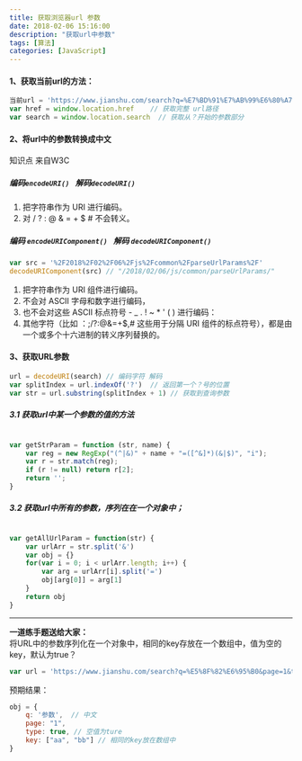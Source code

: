 ```yaml
---
title: 获取浏览器url 参数
date: 2018-02-06 15:16:00
description: "获取url中参数"
tags: [算法]
categories: [JavaScript]
---
```


#### 1、获取当前url的方法： 
```js
当前url = 'https://www.jianshu.com/search?q=%E7%BD%91%E7%AB%99%E6%80%A7%E8%83%BD%E4%BC%98%E5%8C%96&page=1&type=note'
var href = window.location.href    // 获取完整 url路径
var search = window.location.search  // 获取从？开始的参数部分

```
#### 2、将url中的参数转换成中文
 知识点 来自W3C

#####  编码`encodeURI() ` 解码`decodeURI()`
1. 把字符串作为 URI 进行编码。
2. 对 / ? : @ & = + $ #  不会转义。

##### 编码 `encodeURIComponent() `  解码 `decodeURIComponent()`
```js
var src = '%2F2018%2F02%2F06%2Fjs%2Fcommon%2FparseUrlParams%2F'
decodeURIComponent(src) // "/2018/02/06/js/common/parseUrlParams/"
```
1. 把字符串作为 URI 组件进行编码。
2. 不会对 ASCII 字母和数字进行编码，
3. 也不会对这些 ASCII 标点符号 - _ . ! ~ * ' ( ) 进行编码：
4. 其他字符（比如 ：;/?:@&=+$,# 这些用于分隔 URI 组件的标点符号），都是由一个或多个十六进制的转义序列替换的。

#### 3、获取URL参数
```js
url = decodeURI(search) // 编码字符 解码
var splitIndex = url.indexOf('?')  // 返回第一个？号的位置
var str = url.substring(splitIndex + 1) // 获取到查询参数

```
##### 3.1 获取url中某一个参数的值的方法
```js

var getStrParam = function (str, name) {
    var reg = new RegExp("(^|&)" + name + "=([^&]*)(&|$)", "i");
    var r = str.match(reg);
    if (r != null) return r[2];
    return '';
}
```
##### 3.2 获取url中所有的参数，序列在在一个对象中；
```js

var getAllUrlParam = function(str) {
    var urlArr = str.split('&')
    var obj = {}
    for(var i = 0; i < urlArr.length; i++) {
        var arg = urlArr[i].split('=')
        obj[arg[0]] = arg[1]
    }
    return obj
}
```
***
**一道练手题送给大家：**   
将URL中的参数序列化在一个对象中，相同的key存放在一个数组中，值为空的key，默认为true？
```js
var url = 'https://www.jianshu.com/search?q=%E5%8F%82%E6%95%B0&page=1&type=&key=aa&key=bb&'
```

预期结果：
```js
obj = {
    q: '参数',  // 中文
    page: "1",
    type: true, // 空值为ture
    key: ["aa", "bb"] // 相同的key放在数组中
}
```